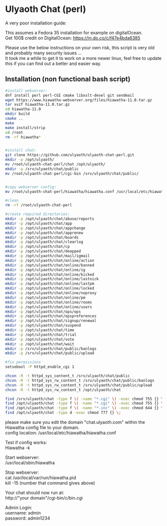 # Ulyaoth Chat (perl)

A very poor installation guide:

This assumes a Fedora 35 installation for example on digitalOcean.<br />
Get 100$ credit on DigitalOcean: https://m.do.co/c/f47e4bda6385

Please use the below instructions on your own risk, this script is very old and probably many security issues ...<br />
It took me a while to get it to work on a more newer linux, feel free to update this if you can find out a better and easier way.

## Installation (non functional bash script)
```bash
#install webserver:
dnf install perl perl-CGI cmake libxslt-devel git sendmail
wget https://www.hiawatha-webserver.org/files/hiawatha-11.0.tar.gz
tar xvzf hiawatha-11.0.tar.gz
cd hiawatha-11.0
mkdir build
cmake ..
make
make install/strip
cd /root
rm -rf hiawatha*


#install chat:
git clone https://github.com/ulyaoth/ulyaoth-chat-perl.git
mkdir -p /opt/ulyaoth/
mv /root/ulyaoth-chat-perl/chat /opt/ulyaoth/
mkdir -p /srv/ulyaoth/chat/public
mv /root/ulyaoth-chat-perl/cgi-bin /srv/ulyaoth/chat/public/


#copy webserver config:
mv /root/ulyaoth-chat-perl/hiawatha/hiawatha.conf /usr/local/etc/hiawatha/hiawatha.conf

#clean
rm -rf /root/ulyaoth-chat-perl

#create required directories:
mkdir -p /opt/ulyaoth/chat/abuse/reports
mkdir -p /opt/ulyaoth/chat/app
mkdir -p /opt/ulyaoth/chat/appchange
mkdir -p /opt/ulyaoth/chat/apprenew
mkdir -p /opt/ulyaoth/chat/boards
mkdir -p /opt/ulyaoth/chat/clearlog
mkdir -p /opt/ulyaoth/chat/cp
mkdir -p /opt/ulyaoth/chat/deopped
mkdir -p /opt/ulyaoth/chat/mail/igmail
mkdir -p /opt/ulyaoth/chat/online/action
mkdir -p /opt/ulyaoth/chat/online/banned
mkdir -p /opt/ulyaoth/chat/online/ig
mkdir -p /opt/ulyaoth/chat/online/kicked
mkdir -p /opt/ulyaoth/chat/online/lastnick
mkdir -p /opt/ulyaoth/chat/online/lastpm
mkdir -p /opt/ulyaoth/chat/online/locked
mkdir -p /opt/ulyaoth/chat/online/noproxy
mkdir -p /opt/ulyaoth/chat/online/pm
mkdir -p /opt/ulyaoth/chat/online/rooms
mkdir -p /opt/ulyaoth/chat/online/users
mkdir -p /opt/ulyaoth/chat/ops/ops
mkdir -p /opt/ulyaoth/chat/opspreferences
mkdir -p /opt/ulyaoth/chat/signup/renewal
mkdir -p /opt/ulyaoth/chat/suspend
mkdir -p /opt/ulyaoth/chat/time
mkdir -p /opt/ulyaoth/chat/trial
mkdir -p /opt/ulyaoth/chat/vote
mkdir -p /opt/ulyaoth/chat/wait
mkdir -p /srv/ulyaoth/chat/public/banlogs
mkdir -p /srv/ulyaoth/chat/public/upload

#fix permissions
setsebool -P httpd_enable_cgi 1

chcon -R -t httpd_sys_content_t /srv/ulyaoth/chat/public
chcon -R -t httpd_sys_rw_content_t /srv/ulyaoth/chat/public/banlogs
chcon -R -t httpd_sys_rw_content_t /srv/ulyaoth/chat/public/upload
chcon -R -t httpd_sys_rw_content_t /opt/ulyaoth/chat

find /srv/ulyaoth/chat -type f \( -name "*.cgi" \) -exec chmod 755 {} \;
find /opt/ulyaoth/chat -type f \( -name "*.cgi" \) -exec chmod 755 {} \;
find /opt/ulyaoth/chat -type f \( -name "*.inc" \) -exec chmod 644 {} \;
find /opt/ulyaoth/chat -type d -exec chmod 777 {} \;
```

please make sure you edit the domain "chat.ulyaoth.com" within the Hiawatha config file to your domain.<br />
config location: /usr/local/etc/hiawatha/hiawatha.conf<br />

Test if config works:<br />
Hiawatha -k<br />

Start webserver:<br />
/usr/local/sbin/hiawatha<br />

Stop webserver:<br />
cat /usr/local/var/run/hiawatha.pid<br />
kill -15 (number that command gives above)<br />

Your chat should now run at:<br />
http://"your domain"/cgi-bin/c/bin.cgi<br />

Admin Login:<br />
username: admin<br />
password: admin1234<br />